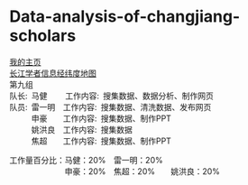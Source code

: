 # Data-analysis-of-changjiang-scholars
[我的主页](https://ming66.github.io/Data-analysis-of-changjiang-scholars/myhome.html "https://ming66.github.io/Data-analysis-of-changjiang-scholars/myhome.html") <br>
[长江学者信息经纬度地图](https://ming66.github.io/Data-analysis-of-changjiang-scholars/map.html "https://ming66.github.io/Data-analysis-of-changjiang-scholars/map.html") <br>
第九组 <br>
队长: 马健   工作内容: 搜集数据、数据分析、制作网页 <br> 
队员: 雷一明 工作内容: 搜集数据、清洗数据、发布网页 <br> 
    申豪  工作内容: 搜集数据、制作PPT <br>
    姚洪良 工作内容: 搜集数据 <br>
    焦超  工作内容: 搜集数据、制作PPT <br>

工作量百分比：马健：20% 雷一明：20% <br>
       申豪：20% 焦超：20%  姚洪良：20%
